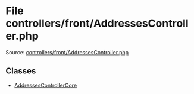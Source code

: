 File controllers/front/AddressesController.php
=========

Source: [controllers/front/AddressesController.php](https://github.com/PrestaShop/PrestaShop/blob/1.6.0.14/controllers/front/AddressesController.php)


Classes
-------

* [AddressesControllerCore](class.AddressesControllerCore.md)

